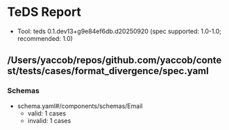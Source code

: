 # TeDS Report

- Tool: teds 0.1.dev13+g9e84ef6db.d20250920 (spec supported: 1.0-1.0; recommended: 1.0)

## /Users/yaccob/repos/github.com/yaccob/contest/tests/cases/format_divergence/spec.yaml




### Schemas

- schema.yaml#/components/schemas/Email
  - valid: 1 cases
  - invalid: 1 cases
